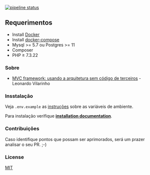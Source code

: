 [![pipeline status](https://github.com/viniciusmattosrj/php-pdo/badges/releaseCandidate/pipeline.svg)](https://github.com/viniciusmattosrj/php-pdo/commits/releaseCandidate)

## Requerimentos

- Install <a href="https://docs.docker.com/install/">Docker</a>
- Install <a href="https://docs.docker.com/compose/install/">docker-compose</a>
- Mysql >= 5.7 ou Postgres >= 11
- Composer
- PHP &ge; 7.3.22

### Sobre

- <a href="https://medium.com/trainingcenter/mvc-framework-usando-a-arquitetura-sem-c%C3%B3digo-de-terceiros-bf95a744c66d">MVC framework: usando a arquitetura sem código de terceiros</a> - Leonardo Vilarinho

### Insstalação

Veja `.env.example` as [instruções](docs/installation.md) sobre as variáveis de ambiente.

Para instalação verifique **[installation documentation](docs/installation.md)**.

### Contribuições

Caso identifique pontos que possam ser aprimorados, será um prazer analisar o seu PR. ;-)

### License

[MIT](https://choosealicense.com/licenses/mit/)
